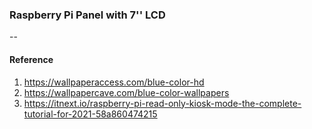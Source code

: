 ### Raspberry Pi Panel with 7'' LCD
--


#### Reference
  1. https://wallpaperaccess.com/blue-color-hd
  2. https://wallpapercave.com/blue-color-wallpapers
  3. https://itnext.io/raspberry-pi-read-only-kiosk-mode-the-complete-tutorial-for-2021-58a860474215
